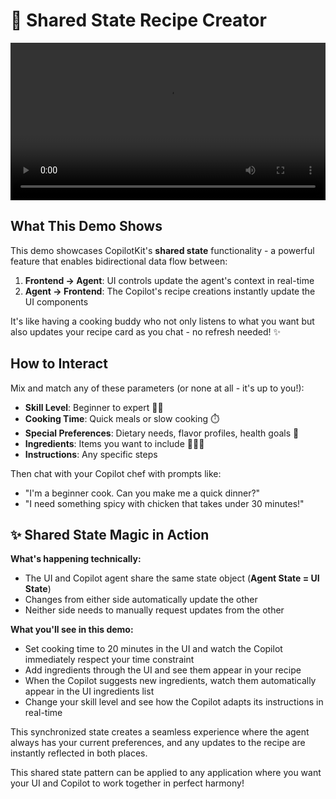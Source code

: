 # 🍳 Shared State Recipe Creator

<video width="100%" controls>
  <source src="https://screen-studio-shareable-links.67aa83ffa7fb557cd114a7156fca4e73.r2.cloudflarestorage.com/V2zfIWNf-video.mp4?X-Amz[…]aders=host&x-id=GetObject" type="video/mp4">
  Your browser does not support the video tag.
</video>

## What This Demo Shows

This demo showcases CopilotKit's **shared state** functionality - a powerful feature that enables bidirectional data flow between:
1. **Frontend → Agent**: UI controls update the agent's context in real-time
2. **Agent → Frontend**: The Copilot's recipe creations instantly update the UI components

It's like having a cooking buddy who not only listens to what you want but also updates your recipe card as you chat - no refresh needed! ✨

## How to Interact

Mix and match any of these parameters (or none at all - it's up to you!):
- **Skill Level**: Beginner to expert 👨‍🍳
- **Cooking Time**: Quick meals or slow cooking ⏱️
- **Special Preferences**: Dietary needs, flavor profiles, health goals 🥗
- **Ingredients**: Items you want to include 🧅🥩🍄
- **Instructions**: Any specific steps

Then chat with your Copilot chef with prompts like:
- "I'm a beginner cook. Can you make me a quick dinner?"
- "I need something spicy with chicken that takes under 30 minutes!"

## ✨ Shared State Magic in Action

**What's happening technically:**
- The UI and Copilot agent share the same state object (**Agent State = UI State**)
- Changes from either side automatically update the other
- Neither side needs to manually request updates from the other

**What you'll see in this demo:**
- Set cooking time to 20 minutes in the UI and watch the Copilot immediately respect your time constraint
- Add ingredients through the UI and see them appear in your recipe
- When the Copilot suggests new ingredients, watch them automatically appear in the UI ingredients list
- Change your skill level and see how the Copilot adapts its instructions in real-time

This synchronized state creates a seamless experience where the agent always has your current preferences, and any updates to the recipe are instantly reflected in both places.

This shared state pattern can be applied to any application where you want your UI and Copilot to work together in perfect harmony!
